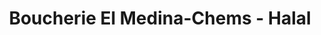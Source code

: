 ---
title: "Boucherie El Medina-Chems - Halal"
url: /garges-les-gonesse/boucherie-el-medina-chems-halal/
shop: boucherie
---